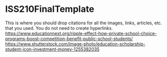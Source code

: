 # ISS210FinalTemplate
This is where you should drop citations for all the images, links, articles, etc. that you used. You do not need to create hyperlinks.
https://www.educationnext.org/ripple-effect-how-private-school-choice-programs-boost-competition-benefit-public-school-students/
https://www.shutterstock.com/image-photo/education-scholarship-student-icon-investment-money-1255382035
